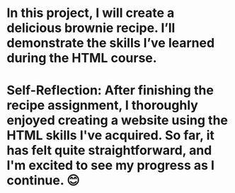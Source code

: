 # In this project, I will create a delicious brownie recipe. I’ll demonstrate the skills I’ve learned during the HTML course.

# Self-Reflection: After finishing the recipe assignment, I thoroughly enjoyed creating a website using the HTML skills I've acquired. So far, it has felt quite straightforward, and I'm excited to see my progress as I continue. 😊
